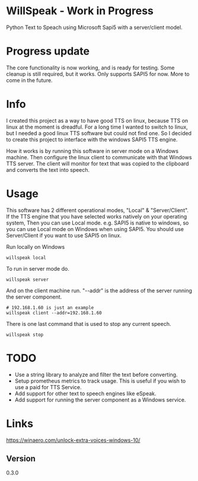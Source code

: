 # WillSpeak - Work in Progress
Python Text to Speach using Microsoft Sapi5 with a server/client model.

# Progress update
The core functionality is now working, and is ready for testing.
Some cleanup is still required, but it works.
Only supports SAPI5 for now. More to come in the future.

# Info
I created this project as a way to have good TTS on linux, because TTS on linux at the moment is dreadful.
For a long time I wanted to switch to linux, but I needed a good linux TTS software but could not find one.
So I decided to create this project to interface with the windows SAPI5 TTS engine.

How it works is by running this software in server mode on a Windows machine. 
Then configure the linux client to communicate with that Windows TTS server.
The client will monitor for text that was copied to the clipboard and converts the text into speech.

# Usage
This software has 2 different operational modes, "Local" & "Server/Client". If the TTS engine that you have selected 
works natively on your operating system, Then you can use Local mode. e.g. SAPI5 is native to windows, so you can use
Local mode on Windows when using SAPI5. You should use Server/Client if you want to use SAPI5 on linux.

Run locally on Windows
```shell
willspeak local
```

To run in server mode do.
```shell
willspeak server
```

And on the client machine run. "--addr" is the address of the server running the server component.
```shell
# 192.168.1.60 is just an example
willspeak client --addr=192.168.1.60
```

There is one last command that is used to stop any current speech.
```shell
willspeak stop
```

# TODO
* Use a string library to analyze and filter the text before converting.
* Setup prometheus metrics to track usage. This is useful if you wish to use a paid for TTS Service.
* Add support for other text to speech engines like eSpeak.
* Add support for running the server component as a Windows service.

# Links
https://winaero.com/unlock-extra-voices-windows-10/

## Version
0.3.0
